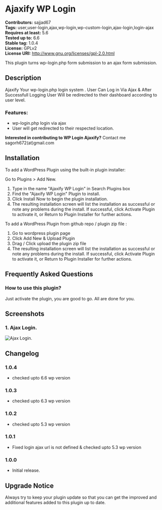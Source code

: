 # Ajaxify WP Login

**Contributors:** sajjad67 \
**Tags:** user,user-login,ajax,wp-login,wp-custom-login,ajax-login,login-ajax \
**Requires at least:** 5.6 \
**Tested up to:** 6.6 \
**Stable tag:** 1.0.4 \
**License:** GPLv2 \
**License URI:** http://www.gnu.org/licenses/gpl-2.0.html

This plugin turns wp-login.php form submission to an ajax form submission.

## Description

Ajaxify Your wp-login.php login system . User Can Log in Via Ajax & After Successfull Logging User Will be redirected to their dashboard according to user level.

### Features:

- wp-login.php login via ajax
- User will get redirected to their respected location.

**Interested in contributing to WP Login Ajaxify?**
Contact me sagorh672(at)gmail.com

## Installation

To add a WordPress Plugin using the built-in plugin installer:

Go to Plugins > Add New.

1. Type in the name "Ajaxify WP Login" in Search Plugins box
2. Find the "Ajaxify WP Login" Plugin to install.
3. Click Install Now to begin the plugin installation.
4. The resulting installation screen will list the installation as successful or note any problems during the install.
If successful, click Activate Plugin to activate it, or Return to Plugin Installer for further actions.

To add a WordPress Plugin from github repo / plugin zip file :
1. Go to wordpress plugin page
2. Click Add New & Upload Plugin
3. Drag / Click upload the plugin zip file
4. The resulting installation screen will list the installation as successful or note any problems during the install.
If successful, click Activate Plugin to activate it, or Return to Plugin Installer for further actions.

## Frequently Asked Questions

### How to use this plugin?

Just activate the plugin, you are good to go. All are done for you.

## Screenshots

### 1. Ajax Login.

![Ajax Login.](https://ps.w.org/wp-login-ajaxify/assets/screenshot-1.png)


## Changelog

### 1.0.4

- checked upto 6.6 wp version
### 1.0.3

- checked upto 6.3 wp version
### 1.0.2

- checked upto 5.3 wp version
### 1.0.1

- Fixed login ajax url is not defined & checked upto 5.3 wp version
### 1.0.0

- Initial release.

## Upgrade Notice

Always try to keep your plugin update so that you can get the improved and additional features added to this plugin up to date.
